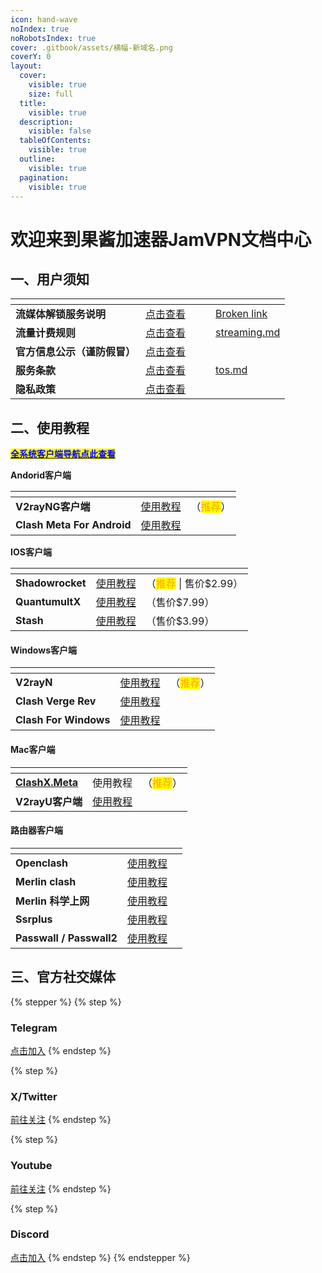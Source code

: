 ```yaml
---
icon: hand-wave
noIndex: true
noRobotsIndex: true
cover: .gitbook/assets/横幅-新域名.png
coverY: 0
layout:
  cover:
    visible: true
    size: full
  title:
    visible: true
  description:
    visible: false
  tableOfContents:
    visible: true
  outline:
    visible: true
  pagination:
    visible: true
---
```


# 欢迎来到果酱加速器JamVPN文档中心

## **一、用户须知**

<table data-view="cards"><thead><tr><th></th><th></th><th data-hidden data-card-cover data-type="files"></th><th data-hidden></th><th data-hidden data-card-target data-type="content-ref"></th></tr></thead><tbody><tr><td><strong>流媒体解锁服务说明</strong></td><td><a href="usernotice/streaming.md">点击查看</a></td><td></td><td></td><td><a href="broken-reference">Broken link</a></td></tr><tr><td><strong>流量计费规则</strong></td><td><a href="usernotice/traffictrules.md">点击查看</a></td><td></td><td></td><td><a href="usernotice/streaming.md">streaming.md</a></td></tr><tr><td><strong>官方信息公示（谨防假冒）</strong></td><td><a href="usernotice/officialinfonotice.md">点击查看</a></td><td></td><td></td><td></td></tr><tr><td><strong>服务条款</strong></td><td><a href="usernotice/tos.md">点击查看</a></td><td></td><td></td><td><a href="usernotice/tos.md">tos.md</a></td></tr><tr><td><strong>隐私政策</strong></td><td><a href="usernotice/privacy.md">点击查看</a></td><td></td><td></td><td></td></tr></tbody></table>

## **二、使用教程**

[<mark style="color:blue;">**全系统客户端导航点此查看**</mark>](haotouse/client.md)

**Andorid客户端**

<table data-view="cards"><thead><tr><th></th><th></th><th></th></tr></thead><tbody><tr><td><strong>V2rayNG客户端</strong></td><td><a href="haotouse/v2rayng.md">使用教程</a></td><td>（<mark style="color:orange;">推荐</mark>）</td></tr><tr><td><strong>Clash Meta For Android</strong></td><td><a href="haotouse/clashmetaforandroid.md">使用教程</a></td><td></td></tr></tbody></table>

**IOS客户端**

<table data-view="cards"><thead><tr><th></th><th></th><th></th></tr></thead><tbody><tr><td><strong>Shadowrocket</strong></td><td><a href="haotouse/shadowrocket.md">使用教程</a></td><td>（<mark style="color:orange;">推荐</mark> | 售价$2.99）</td></tr><tr><td><strong>QuantumultX</strong></td><td><a href="haotouse/quantumultx.md">使用教程</a></td><td>（售价$7.99）</td></tr><tr><td><strong>Stash</strong></td><td><a href="haotouse/stash.md">使用教程</a></td><td>（售价$3.99）</td></tr></tbody></table>

#### **Windows客户端**

<table data-view="cards"><thead><tr><th></th><th></th><th></th></tr></thead><tbody><tr><td><strong>V2rayN</strong></td><td><a href="haotouse/v2rayn.md">使用教程</a></td><td>（<mark style="color:orange;">推荐</mark>）</td></tr><tr><td><strong>Clash Verge Rev</strong></td><td><a href="haotouse/clashvergerev.md">使用教程</a></td><td></td></tr><tr><td><strong>Clash For Windows</strong></td><td><a href="haotouse/clashforwindows.md">使用教程</a></td><td></td></tr></tbody></table>

#### **Mac客户端**

<table data-view="cards"><thead><tr><th></th><th></th><th></th></tr></thead><tbody><tr><td><a href="haotouse/clashx.md"><strong>ClashX.Meta</strong></a></td><td>使用教程</td><td>（<mark style="color:orange;">推荐</mark>）</td></tr><tr><td><strong>V2rayU客户端</strong></td><td><a href="haotouse/v2rayu.md">使用教程</a></td><td></td></tr></tbody></table>

#### **路由器客户端**

<table data-view="cards"><thead><tr><th></th><th></th><th></th></tr></thead><tbody><tr><td><strong>Openclash</strong></td><td><a href="haotouse/openclash-bian-ji-zhong.md">使用教程</a></td><td></td></tr><tr><td><strong>Merlin clash</strong></td><td><a href="haotouse/merlinclash.md">使用教程</a></td><td></td></tr><tr><td><strong>Merlin 科学上网</strong></td><td><a href="haotouse/scientificinternet.md">使用教程</a></td><td></td></tr><tr><td><strong>Ssrplus</strong></td><td><a href="haotouse/ssrplus-bian-ji-zhong.md">使用教程</a></td><td></td></tr><tr><td><strong>Passwall / Passwall2</strong></td><td><a href="haotouse/passwall.md">使用教程</a></td><td></td></tr></tbody></table>

## **三、官方社交媒体**

{% stepper %}
{% step %}
### Telegram

[点击加入](https://t.me/JamVPNCustomer)
{% endstep %}

{% step %}
### X/Twitter

[前往关注](https://x.com/jamvpn)
{% endstep %}

{% step %}
### Youtube

[前往关注](https://www.youtube.com/@JamVPN)
{% endstep %}

{% step %}
### Discord

[点击加入](https://discord.gg/kfVKzSMSDz)
{% endstep %}
{% endstepper %}
